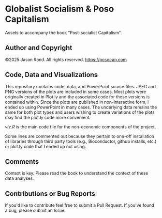 # Globalist Socialism & Poso Capitalism

Assets to accompany the book "Post-socialist Capitalism".


## Author and Copyright
©2025 Jason Rand. All rights reserved.
https://posocap.com
## Code, Data and Visualizations

This repository contains code, data, and PowerPoint source files. JPEG and PNG versions of the plots are included in some cases. Most plots were originally created in Plot.ly and the associated code for those versions is contained within. Since the plots are published in non-interactive form, I ended up using PowerPoint in many cases. The underlying data remains the same for both plot types and users wishing to create variations of the plots may find the plot.ly code more convenient.

*viz.R* is the main code file for the non-economic components of the project. 

Some lines are commented out because they pertain to one-off installation of libraries through third party tools (e.g., Bioconductor, github installs, etc.) or plot.ly code that I ended up not using. 

## Comments

Context is key. Please read the book to understand the context of these data analyses.

## Contributions or Bug Reports

If you'd like to contribute feel free to submit a Pull Request. If you've found a bug, please submit an Issue.
